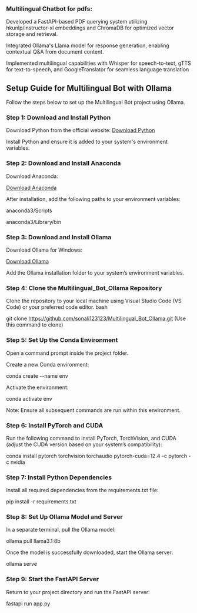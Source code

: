 ### Multilingual Chatbot for pdfs:

Developed a FastAPI-based PDF querying system utilizing hkunlp/instructor-xl embeddings and ChromaDB for optimized vector storage and retrieval.

Integrated Ollama's Llama model for response generation, enabling contextual Q&A from document content.

Implemented multilingual capabilities with Whisper for speech-to-text, gTTS for text-to-speech, and GoogleTranslator for seamless language translation



## Setup Guide for Multilingual Bot with Ollama

Follow the steps below to set up the Multilingual Bot project using Ollama.

### Step 1: Download and Install Python
Download Python from the official website:
[Download Python](https://www.anaconda.com/download)

Install Python and ensure it is added to your system's environment variables.

### Step 2: Download and Install Anaconda

Download Anaconda: 

[Download Anaconda](https://anaconda.org/)

After installation, add the following paths to your environment variables:

anaconda3/Scripts

anaconda3/Library/bin

### Step 3: Download and Install Ollama

Download Ollama for Windows: 

[Download Ollama](https://ollama.com/download/windows)

Add the Ollama installation folder to your system’s environment variables.

### Step 4: Clone the Multilingual_Bot_Ollama Repository

Clone the repository to your local machine using Visual Studio Code (VS Code) or your preferred code editor.
bash

git clone https://github.com/sonali123123/Multilingual_Bot_Ollama.git  (Use this command to clone)

### Step 5: Set Up the Conda Environment

Open a command prompt inside the project folder.

Create a new Conda environment:


conda create --name env

Activate the environment:


conda activate env

Note: Ensure all subsequent commands are run within this environment.

### Step 6: Install PyTorch and CUDA

Run the following command to install PyTorch, TorchVision, and CUDA (adjust the CUDA version based on your system’s compatibility):


conda install pytorch torchvision torchaudio pytorch-cuda=12.4 -c pytorch -c nvidia

### Step 7: Install Python Dependencies

Install all required dependencies from the requirements.txt file:


pip install -r requirements.txt


### Step 8: Set Up Ollama Model and Server

In a separate terminal, pull the Ollama model:


ollama pull llama3.1:8b

Once the model is successfully downloaded, start the Ollama server:


ollama serve

### Step 9: Start the FastAPI Server

Return to your project directory and run the FastAPI server:


fastapi run app.py

